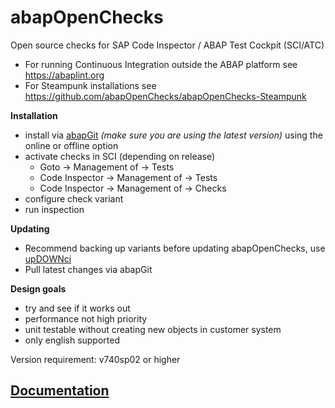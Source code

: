 abapOpenChecks
==============

Open source checks for SAP Code Inspector / ABAP Test Cockpit (SCI/ATC)

* For running Continuous Integration outside the ABAP platform see https://abaplint.org
* For Steampunk installations see https://github.com/abapOpenChecks/abapOpenChecks-Steampunk

**Installation**
- install via [abapGit](https://abapgit.org) *(make sure you are using the latest version)* using the online or offline option
- activate checks in SCI (depending on release)
  - Goto -> Management of -> Tests
  - Code Inspector -> Management of -> Tests
  - Code Inspector -> Management of -> Checks 
- configure check variant
- run inspection

**Updating**
- Recommend backing up variants before updating abapOpenChecks, use [upDOWNci](https://github.com/larshp/upDOWNci)
- Pull latest changes via abapGit

**Design goals**
- try and see if it works out
- performance not high priority
- unit testable without creating new objects in customer system
- only english supported

Version requirement: v740sp02 or higher

## [Documentation](https://docs.abapopenchecks.org)
